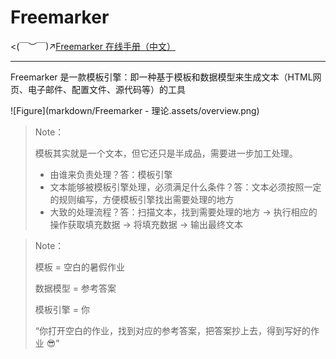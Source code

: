 # Freemarker

<(￣︶￣)↗[Freemarker 在线手册（中文）](http://freemarker.foofun.cn/index.html)

---

Freemarker 是一款模板引擎：即一种基于模板和数据模型来生成文本（HTML网页、电子邮件、配置文件、源代码等）的工具



![Figure](markdown/Freemarker - 理论.assets/overview.png)



>   Note：
>
>   模板其实就是一个文本，但它还只是半成品，需要进一步加工处理。
>
>   -   由谁来负责处理？答：模板引擎
>   -   文本能够被模板引擎处理，必须满足什么条件？答：文本必须按照一定的规则编写，方便模板引擎找出需要处理的地方
>   -   大致的处理流程？答：扫描文本，找到需要处理的地方 -> 执行相应的操作获取填充数据 -> 将填充数据 -> 输出最终文本

>   Note：
>
>   模板 = 空白的暑假作业
>
>   数据模型 = 参考答案
>
>   模板引擎 = 你
>
>   “你打开空白的作业，找到对应的参考答案，把答案抄上去，得到写好的作业 😎”

